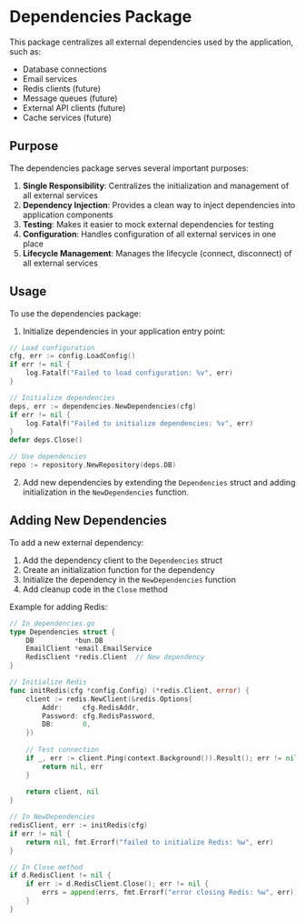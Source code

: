 # Dependencies Package

This package centralizes all external dependencies used by the application, such as:

- Database connections
- Email services
- Redis clients (future)
- Message queues (future)
- External API clients (future)
- Cache services (future)

## Purpose

The dependencies package serves several important purposes:

1. **Single Responsibility**: Centralizes the initialization and management of all external services
2. **Dependency Injection**: Provides a clean way to inject dependencies into application components
3. **Testing**: Makes it easier to mock external dependencies for testing
4. **Configuration**: Handles configuration of all external services in one place
5. **Lifecycle Management**: Manages the lifecycle (connect, disconnect) of all external services

## Usage

To use the dependencies package:

1. Initialize dependencies in your application entry point:

```go
// Load configuration
cfg, err := config.LoadConfig()
if err != nil {
    log.Fatalf("Failed to load configuration: %v", err)
}

// Initialize dependencies
deps, err := dependencies.NewDependencies(cfg)
if err != nil {
    log.Fatalf("Failed to initialize dependencies: %v", err)
}
defer deps.Close()

// Use dependencies
repo := repository.NewRepository(deps.DB)
```

2. Add new dependencies by extending the `Dependencies` struct and adding initialization in the `NewDependencies` function.

## Adding New Dependencies

To add a new external dependency:

1. Add the dependency client to the `Dependencies` struct
2. Create an initialization function for the dependency
3. Initialize the dependency in the `NewDependencies` function
4. Add cleanup code in the `Close` method

Example for adding Redis:

```go
// In dependencies.go
type Dependencies struct {
    DB          *bun.DB
    EmailClient *email.EmailService
    RedisClient *redis.Client  // New dependency
}

// Initialize Redis
func initRedis(cfg *config.Config) (*redis.Client, error) {
    client := redis.NewClient(&redis.Options{
        Addr:     cfg.RedisAddr,
        Password: cfg.RedisPassword,
        DB:       0,
    })
    
    // Test connection
    if _, err := client.Ping(context.Background()).Result(); err != nil {
        return nil, err
    }
    
    return client, nil
}

// In NewDependencies
redisClient, err := initRedis(cfg)
if err != nil {
    return nil, fmt.Errorf("failed to initialize Redis: %w", err)
}

// In Close method
if d.RedisClient != nil {
    if err := d.RedisClient.Close(); err != nil {
        errs = append(errs, fmt.Errorf("error closing Redis: %w", err))
    }
}
```